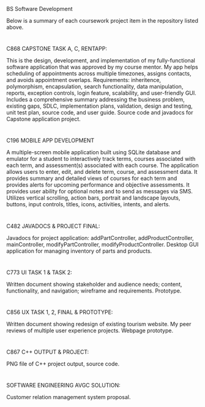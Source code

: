 BS Software Development

Below is a summary of each coursework project item in the repository listed above.
#

C868 CAPSTONE TASK A, C, RENTAPP:

This is the design, development, and implementation of my fully-functional software application that was approved by my course mentor. My app helps scheduling of appointments across multiple timezones, assigns contacts, and avoids appointment overlaps. Requirements: inheritence, polymorphism, encapsulation, search functionality, data manipulation, reports, exception controls, login feature, scalability, and user-friendly GUI. Includes a comprehensive summary addressing the business problem, existing gaps, SDLC, implementation plans, validation, design and testing, unit test plan, source code, and user guide. Source code and javadocs for Capstone application project.
#

C196 MOBILE APP DEVELOPMENT

A multiple-screen mobile application built using SQLite database and emulator for a student to interactively track terms, courses associated with each term, and assessment(s) associated with each course. The application allows users to enter, edit, and delete term, course, and assessment data. It provides summary and detailed views of courses for each term and provides alerts for upcoming performance and objective assessments. It provides user ability for optional notes and to send as messages via SMS. Utilizes vertical scrolling, action bars, portrait and landscape layouts, buttons, input controls, titles, icons, activities, intents, and alerts.
#

C482 JAVADOCS & PROJECT FINAL:

Javadocs for project application: addPartController, addProductController, mainController, modifyPartController, modifyProductController. Desktop GUI application for managing inventory of parts and products.
#

C773 UI TASK 1 & TASK 2:

Written document showing stakeholder and audience needs; content, functionality, and navigation; wireframe and requirements. Prototype.
#

C856 UX TASK 1, 2, FINAL & PROTOTYPE:

Written document showing redesign of existing tourism website. My peer reviews of multiple user experience projects. Webpage prototype.
#

C867 C++ OUTPUT & PROJECT:

PNG file of C++ project output, source code.
#

SOFTWARE ENGINEERING AVGC SOLUTION:

Customer relation management system proposal.
